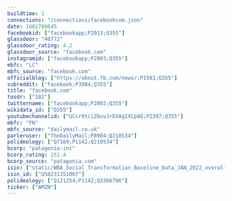 ```yaml
---
buildtime: 1
connections: "/connections/facebookcom.json"
date: 1682786645
facebookid: ["facebookapp;P2013;Q355"]
glassdoor: "40772"
glassdoor_rating: 4.2
glassdoor_source: "facebook.com"
instagramid: ["facebookapp;P2003;Q355"]
mbfc: "LC"
mbfc_source: "facebook.com"
officialblog: ["https://about.fb.com/news/;P1581;Q355"]
subreddit: ["facebook;P3984;Q355"]
title: "facebook.com"
tosdr: ["182"]
twittername: ["facebookapp;P2002;Q355"]
wikidata_id: ["Q355"]
youtubechannelid: ["UCcr9tciZbuvJrEVAgIXCp8Q;P2397;Q355"]
mbfc: "FN"
mbfc_source: "dailymail.co.uk"
parleruser: ["TheDailyMail;P8904;Q210534"]
polideology: ["Q7169;P1142;Q210534"]
bcorp: "patagonia-inc"
bcorp_rating: 151.4
bcorp_source: "patagonia.com"
isin: ["static/WBA_Social_Transformation_Baseline_Data_JAN_2022_overall_scores.json:US0231351067"]
isin_id: ["US0231351067"]
polideology: ["Q121254;P1142;Q3366796"]
ticker: ["AMZN"]
---
```

